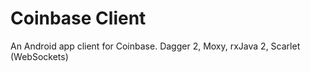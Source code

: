 # Coinbase Client

An Android app client for Coinbase.
Dagger 2, Moxy, rxJava 2, Scarlet (WebSockets) 
